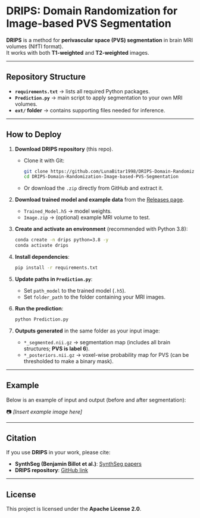 # DRIPS: Domain Randomization for Image-based PVS Segmentation

**DRIPS** is a method for **perivascular space (PVS) segmentation** in brain MRI volumes (NIfTI format).  
It works with both **T1-weighted** and **T2-weighted** images.  

---

## Repository Structure

- **`requirements.txt`** → lists all required Python packages.  
- **`Prediction.py`** → main script to apply segmentation to your own MRI volumes.  
- **`ext/` folder** → contains supporting files needed for inference.  

---

## How to Deploy

1. **Download DRIPS repository** (this repo).  
   - Clone it with Git:  
     ```bash
     git clone https://github.com/LunaBitar1998/DRIPS-Domain-Randomization-Image-based-PVS-Segmentation.git
     cd DRIPS-Domain-Randomization-Image-based-PVS-Segmentation
     ```
   - Or download the `.zip` directly from GitHub and extract it.  

2. **Download trained model and example data** from the [Releases page](https://github.com/LunaBitar1998/DRIPS-Domain-Randomization-Image-based-PVS-Segmentation/releases).  
   - `Trained_Model.h5` → model weights.  
   - `Image.zip` → (optional) example MRI volume to test.  

3. **Create and activate an environment** (recommended with Python 3.8):  
   ```bash
   conda create -n drips python=3.8 -y
   conda activate drips
   ```

4. **Install dependencies**:  
   ```bash
   pip install -r requirements.txt
   ```

5. **Update paths in `Prediction.py`**:  
   - Set `path_model` to the trained model (`.h5`).  
   - Set `folder_path` to the folder containing your MRI images.  

6. **Run the prediction**:  
   ```bash
   python Prediction.py
   ```

7. **Outputs generated** in the same folder as your input image:  
   - `*_segmented.nii.gz` → segmentation map (includes all brain structures; **PVS is label 6**).  
   - `*_posteriors.nii.gz` → voxel-wise probability map for PVS (can be thresholded to make a binary mask).  
       

---

## Example

Below is an example of input and output (before and after segmentation):

📷 *[Insert example image here]*

---

## Citation

If you use **DRIPS** in your work, please cite:  

- **SynthSeg (Benjamin Billot et al.)**: [SynthSeg papers](https://github.com/BBillot/SynthSeg/blob/master/bibtex.bib)  
- **DRIPS repository**: [GitHub link](https://github.com/LunaBitar1998/DRIPS-Domain-Randomization-Image-based-PVS-Segmentation)  

---

## License

This project is licensed under the **Apache License 2.0**.
